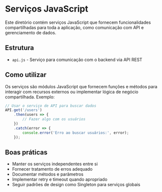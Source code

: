# Serviços JavaScript

Este diretório contém serviços JavaScript que fornecem funcionalidades compartilhadas para toda a aplicação, como comunicação com API e gerenciamento de dados.

## Estrutura

- `api.js` - Serviço para comunicação com o backend via API REST

## Como utilizar

Os serviços são módulos JavaScript que fornecem funções e métodos para interagir com recursos externos ou implementar lógica de negócio compartilhada. Exemplo:

```javascript
// Usar o serviço de API para buscar dados
API.get('/users')
    .then(users => {
        // Fazer algo com os usuários
    })
    .catch(error => {
        console.error('Erro ao buscar usuários:', error);
    });
```

## Boas práticas

- Manter os serviços independentes entre si
- Fornecer tratamento de erros adequado
- Documentar métodos e parâmetros
- Implementar retry e timeout quando apropriado
- Seguir padrões de design como Singleton para serviços globais 